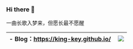 ### Hi there 👋
一曲长歌入梦来，但愿长最不愿醒

<!--
**King-Key/King-Key** is a ✨ _special_ ✨ repository because its `README.md` (this file) appears on your GitHub profile.

Here are some ideas to get you started:

- 🔭 I’m currently working on ...
- 🌱 I’m currently learning ...
- 👯 I’m looking to collaborate on ...
- 🤔 I’m looking for help with ...
- 💬 Ask me about ...
- 📫 How to reach me: ...
- 😄 Pronouns: ...
- ⚡ Fun fact: ...
  -->

| - Blog：https://king-key.github.io/ | <img align="right" src="https://github-readme-stats.vercel.app/api?username=King-Key&show_icons=true&theme=radical)"></img> |
| :----------------------------------------------------------- | ------------------------------------------------------------ |

